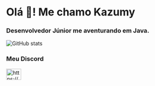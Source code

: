 <h1 align="left">Olá 👋! Me chamo Kazumy</h1>
<h3 align="left">Desenvolvedor Júnior me aventurando em Java.</h3>

![GitHub stats](https://github-readme-stats.vercel.app/api?username=Vinnih-1&count_private=true&show_icons=true&theme=dark)


<h3 align="left">Meu Discord</h3>
<p align="left">
<a href="https://discord.gg/https://discord.gg/Rs4cwCbvnS" target="blank"><img align="center" src="https://cdn.jsdelivr.net/npm/simple-icons@3.0.1/icons/discord.svg" alt="https://discord.gg/Rs4cwCbvnS" height="30" width="40" /></a>
</p>
